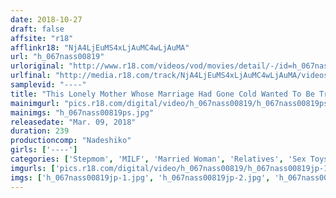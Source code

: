 ```yaml
---
date: 2018-10-27
draft: false
affsite: "r18"
afflinkr18: "NjA4LjEuMS4xLjAuMC4wLjAuMA"
url: "h_067nass00819"
urloriginal: "http://www.r18.com/videos/vod/movies/detail/-/id=h_067nass00819"
urlfinal: "http://media.r18.com/track/NjA4LjEuMS4xLjAuMC4wLjAuMA/videos/vod/movies/detail/-/id=h_067nass00819"
samplevid: "----"
title: "This Lonely Mother Whose Marriage Had Gone Cold Wanted To Be Treated Like A Woman Again So When Her Son Asked Her For Incest Sex She Couldn't Deny That Deep Down Inside Her Heart She Was Happy, So She Couldn't Refuse His Advances"
mainimgurl: "pics.r18.com/digital/video/h_067nass00819/h_067nass00819ps.jpg"
mainimgs: "h_067nass00819ps.jpg"
releasedate: "Mar. 09, 2018"
duration: 239
productioncomp: "Nadeshiko"
girls: ['----']
categories: ['Stepmom', 'MILF', 'Married Woman', 'Relatives', 'Sex Toys', 'Over 4 Hours']
imgurls: ['pics.r18.com/digital/video/h_067nass00819/h_067nass00819jp-1.jpg', 'pics.r18.com/digital/video/h_067nass00819/h_067nass00819jp-2.jpg', 'pics.r18.com/digital/video/h_067nass00819/h_067nass00819jp-3.jpg', 'pics.r18.com/digital/video/h_067nass00819/h_067nass00819jp-4.jpg', 'pics.r18.com/digital/video/h_067nass00819/h_067nass00819jp-5.jpg', 'pics.r18.com/digital/video/h_067nass00819/h_067nass00819jp-6.jpg', 'pics.r18.com/digital/video/h_067nass00819/h_067nass00819jp-7.jpg', 'pics.r18.com/digital/video/h_067nass00819/h_067nass00819jp-8.jpg', 'pics.r18.com/digital/video/h_067nass00819/h_067nass00819jp-9.jpg', 'pics.r18.com/digital/video/h_067nass00819/h_067nass00819jp-10.jpg', 'pics.r18.com/digital/video/h_067nass00819/h_067nass00819jp-11.jpg', 'pics.r18.com/digital/video/h_067nass00819/h_067nass00819jp-12.jpg', 'pics.r18.com/digital/video/h_067nass00819/h_067nass00819jp-13.jpg', 'pics.r18.com/digital/video/h_067nass00819/h_067nass00819jp-14.jpg', 'pics.r18.com/digital/video/h_067nass00819/h_067nass00819jp-15.jpg', 'pics.r18.com/digital/video/h_067nass00819/h_067nass00819jp-16.jpg', 'pics.r18.com/digital/video/h_067nass00819/h_067nass00819jp-17.jpg', 'pics.r18.com/digital/video/h_067nass00819/h_067nass00819jp-18.jpg', 'pics.r18.com/digital/video/h_067nass00819/h_067nass00819jp-19.jpg', 'pics.r18.com/digital/video/h_067nass00819/h_067nass00819jp-20.jpg']
imgs: ['h_067nass00819jp-1.jpg', 'h_067nass00819jp-2.jpg', 'h_067nass00819jp-3.jpg', 'h_067nass00819jp-4.jpg', 'h_067nass00819jp-5.jpg', 'h_067nass00819jp-6.jpg', 'h_067nass00819jp-7.jpg', 'h_067nass00819jp-8.jpg', 'h_067nass00819jp-9.jpg', 'h_067nass00819jp-10.jpg', 'h_067nass00819jp-11.jpg', 'h_067nass00819jp-12.jpg', 'h_067nass00819jp-13.jpg', 'h_067nass00819jp-14.jpg', 'h_067nass00819jp-15.jpg', 'h_067nass00819jp-16.jpg', 'h_067nass00819jp-17.jpg', 'h_067nass00819jp-18.jpg', 'h_067nass00819jp-19.jpg', 'h_067nass00819jp-20.jpg']
---
```

